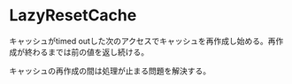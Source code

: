 # LazyResetCache

キャッシュがtimed outした次のアクセスでキャッシュを再作成し始める。再作成が終わるまでは前の値を返し続ける。

キャッシュの再作成の間は処理が止まる問題を解決する。
